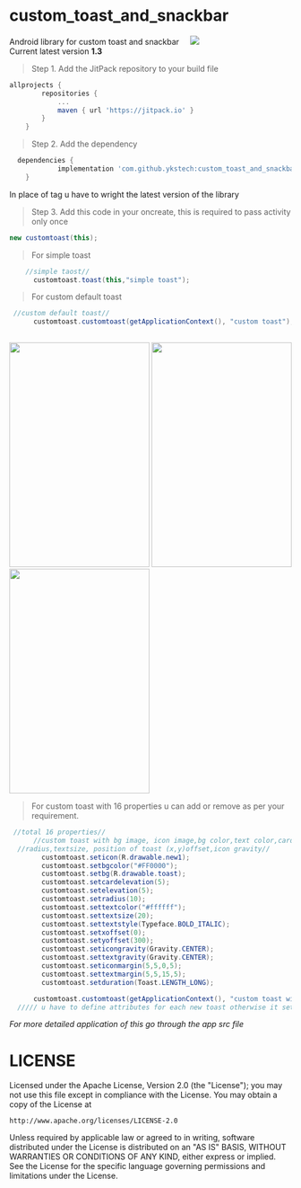 # custom_toast_and_snackbar

Android library for custom toast and snackbar &nbsp; &nbsp;
[![](https://jitpack.io/v/ykstech/custom_toast_and_snackbar.svg)](https://jitpack.io/#ykstech/custom_toast_and_snackbar)</br>
Current latest version <b>1.3</b>
> Step 1. Add the JitPack repository to your build file
```gradle
allprojects {
		repositories {
			...
			maven { url 'https://jitpack.io' }
		}
	}
  ```
> Step 2. Add the dependency
```gradle
  dependencies {
	        implementation 'com.github.ykstech:custom_toast_and_snackbar:1.3'
	}
  ```
  In place of tag u have to wright the latest version of the library 
  
  > Step 3. Add this code in your oncreate, this is required to pass activity only once
  ```java
  new customtoast(this);
  ```
  > For simple toast
  ```java
      //simple taost//
        customtoast.toast(this,"simple toast");
  ```
  > For custom default toast
  ```java
   //custom default toast//
        customtoast.customtoast(getApplicationContext(), "custom toast");
       
  ```
  <img src="https://user-images.githubusercontent.com/85982995/128543861-9a37debe-7743-4179-b3c4-440ae63adb38.png" width="250" height="400"></img>
  <img src="https://user-images.githubusercontent.com/85982995/128550148-9dee376b-a727-47ec-8475-b382964517ef.png" width="250" height="400"></img>
  <img src="https://user-images.githubusercontent.com/85982995/128550868-d7b68028-545e-4807-bd6a-2826569119ed.png"  width="250" height="400"></img>
  > For custom toast with 16 properties u can add or remove as per your requirement.
  ```java
   //total 16 properties//
        //custom toast with bg image, icon image,bg color,text color,card elevation,elevation,
	//radius,textsize, position of toast (x,y)offset,icon gravity//
          customtoast.seticon(R.drawable.new1);
          customtoast.setbgcolor("#FF0000");
          customtoast.setbg(R.drawable.toast);
          customtoast.setcardelevation(5);
          customtoast.setelevation(5);
          customtoast.setradius(10);
          customtoast.settextcolor("#ffffff");
          customtoast.settextsize(20);
          customtoast.settextstyle(Typeface.BOLD_ITALIC);
          customtoast.setxoffset(0);
          customtoast.setyoffset(300);
          customtoast.seticongravity(Gravity.CENTER);
          customtoast.settextgravity(Gravity.CENTER);
          customtoast.seticonmargin(5,5,0,5);
          customtoast.settextmargin(5,5,15,5);
          customtoast.setduration(Toast.LENGTH_LONG);

        customtoast.customtoast(getApplicationContext(), "custom toast with bg");
	///// u have to define attributes for each new toast otherwise it sets to default toast///

  ```
  <i>For more detailed application of this go through the app src file</i> 
  
  # LICENSE
  
  Licensed under the Apache License, Version 2.0 (the "License");
you may not use this file except in compliance with the License.
You may obtain a copy of the License at

    http://www.apache.org/licenses/LICENSE-2.0

Unless required by applicable law or agreed to in writing, software
distributed under the License is distributed on an "AS IS" BASIS,
WITHOUT WARRANTIES OR CONDITIONS OF ANY KIND, either express or implied.
See the License for the specific language governing permissions and
limitations under the License.

  
  
  
